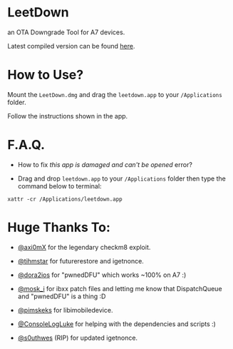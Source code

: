 # LeetDown
an OTA Downgrade Tool for A7 devices.

Latest compiled version can be found [here](https://github.com/rA9stuff/LeetDown/releases).

# How to Use?

Mount the `LeetDown.dmg` and drag the `leetdown.app` to your `/Applications` folder.

Follow the instructions shown in the app.

# F.A.Q.

* How to fix *this app is damaged and can't be opened* error?

- Drag and drop `leetdown.app` to your `/Applications` folder then type the command below to terminal:

`xattr -cr /Applications/leetdown.app`

# Huge Thanks To:

* [@axi0mX](https://twitter.com/axi0mX) for the legendary checkm8 exploit.

* [@tihmstar](https://twitter.com/tihmstar) for futurerestore and igetnonce.

* [@dora2ios](https://twitter.com/dora2ios) for "pwnedDFU" which works ~100% on A7 :)

* [@mosk_i](https://twitter.com/mosk_i) for ibxx patch files and letting me know that DispatchQueue
and "pwnedDFU" is a thing :D

* [@pimskeks](https://twitter.com/pimskeks) for libimobiledevice.

* [@ConsoleLogLuke](https://twitter.com/ConsoleLogLuke) for helping with the dependencies and scripts :)

* [@s0uthwes](https://twitter.com/s0uthwes) (RIP) for updated igetnonce.
